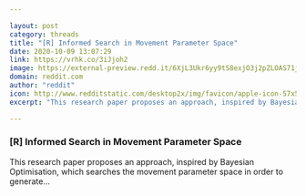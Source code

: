 ```yaml
---

layout: post
category: threads
title: "[R] Informed Search in Movement Parameter Space"
date: 2020-10-09 13:07:29
link: https://vrhk.co/3iJjoh2
image: https://external-preview.redd.it/6XjL3Ukr6yy9tS8exjO3j2pZLOAS71jEFMVXZsnDz1A.jpg?width=110&height=57.5916230366&auto=webp&crop=110:57.5916230366,smart&s=db325be8956c2b0ec54d07b5cb4df7ac5ab7658c
domain: reddit.com
author: "reddit"
icon: http://www.redditstatic.com/desktop2x/img/favicon/apple-icon-57x57.png
excerpt: "This research paper proposes an approach, inspired by Bayesian Optimisation, which searches the movement parameter space in order to generate..."

---
```


### [R] Informed Search in Movement Parameter Space

This research paper proposes an approach, inspired by Bayesian Optimisation, which searches the movement parameter space in order to generate...